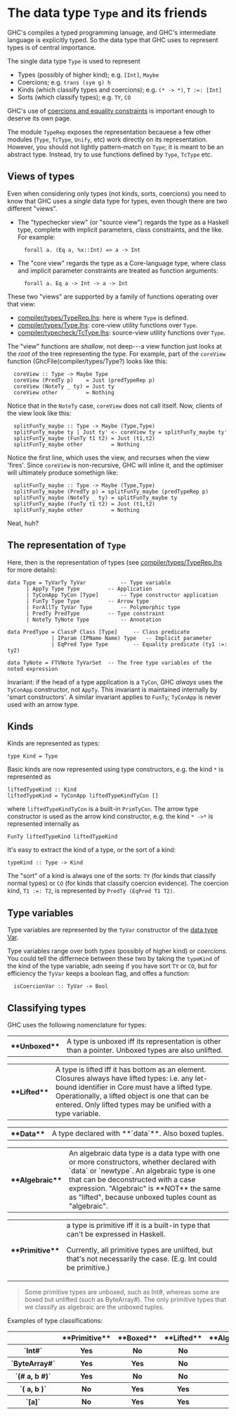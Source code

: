 # The data type `Type` and its friends



GHC's compiles a typed programming lanuage, and GHC's intermediate language is explicitly typed.  So the data type that GHC uses to represent types is of central importance.



The single data type `Type` is used to represent


- Types (possibly of higher kind); e.g. `[Int]`, `Maybe`
- Coercions; e.g. `trans (sym g) h`
- Kinds (which classify types and coercions); e.g. `(* -> *)`, `T :=: [Int]`
- Sorts (which classify types); e.g. `TY`, `CO`


GHC's use of [coercions and equality constraints](commentary/compiler/fc) is important enough to deserve its own page.



The module `TypeRep` exposes the representation becauese a few other modules (`Type`, `TcType`, `Unify`, etc) work directly on its representation.  However, you should not lightly pattern-match on `Type`; it is meant to be an abstract type.  Instead, try to use functions defined by `Type`, `TcType` etc.


## Views of types



Even when considering only types (not kinds, sorts, coercions) you need to know that GHC uses a *single* data type for types, even though there are two different "views".  


- The "typechecker view" (or "source view") regards the type as a Haskell type, complete with implicit parameters, class constraints, and the like.  For example:

  ```wiki
    forall a. (Eq a, %x::Int) => a -> Int
  ```
- The "core view" regards the type as a Core-language type, where class and implicit parameter constraints are treated as function arguments:

  ```wiki
    forall a. Eq a -> Int -> a -> Int
  ```


These two "views" are supported by a family of functions operating over that view:


- [compiler/types/TypeRep.lhs](/trac/ghc/browser/ghc/compiler/types/TypeRep.lhs): here is where `Type` is defined.
- [compiler/types/Type.lhs](/trac/ghc/browser/ghc/compiler/types/Type.lhs): core-view utility functions over `Type`.
- [compiler/typecheck/TcType.lhs](/trac/ghc/browser/ghc/compiler/typecheck/TcType.lhs): source-view utility functions over `Type`.


The "view" functions are *shallow*, not deep---a view function just looks at the *root* of the tree representing the type.  For example, part of the `coreView` function (GhcFile(compiler/types/Type?) looks like this:


```wiki
  coreView :: Type -> Maybe Type
  coreView (PredTy p)    = Just (predTypeRep p)
  coreView (NoteTy _ ty) = Just ty
  coreView other         = Nothing
```


Notice that in the `NoteTy` case, `coreView` does not call itself.  Now, clients of the view look like this:


```wiki
  splitFunTy_maybe :: Type -> Maybe (Type,Type)
  splitFunTy_maybe ty | Just ty' <- coreView ty = splitFunTy_maybe ty'
  splitFunTy_maybe (FunTy t1 t2) = Just (t1,t2)
  splitFunTy_maybe other         = Nothing
```


Notice the first line, which uses the view, and recurses when the view 'fires'.  Since `coreView` is non-recursive, GHC will inline it, and the optimiser will ultimately produce somethign like:


```wiki
  splitFunTy_maybe :: Type -> Maybe (Type,Type)
  splitFunTy_maybe (PredTy p) = splitFunTy_maybe (predTypeRep p)
  splitFunTy_maybe (NoteTy _ ty) = splitFunTy_maybe ty
  splitFunTy_maybe (FunTy t1 t2) = Just (t1,t2)
  splitFunTy_maybe other         = Nothing
```


Neat, huh?


## The representation of `Type`



Here, then is the representation of types (see [compiler/types/TypeRep.lhs](/trac/ghc/browser/ghc/compiler/types/TypeRep.lhs) for more details):


```wiki
data Type = TyVarTy TyVar			-- Type variable
  	  | AppTy Type Type			-- Application
  	  | TyConApp TyCon [Type]		-- Type constructor application
  	  | FunTy Type Type			-- Arrow type
  	  | ForAllTy TyVar Type			-- Polymorphic type
  	  | PredTy PredType			-- Type constraint
  	  | NoteTy TyNote Type			-- Annotation

data PredType = ClassP Class [Type]		-- Class predicate
              | IParam (IPName Name) Type	-- Implicit parameter
              | EqPred Type Type		-- Equality predicate (ty1 :=: ty2)

data TyNote = FTVNote TyVarSet	-- The free type variables of the noted expression
```


Invariant: if the head of a type application is a `TyCon`, GHC *always* uses the `TyConApp` constructor, not `AppTy`.
This invariant is maintained internally by 'smart constructors'.
A similar invariant applies to `FunTy`; `TyConApp` is never used with an arrow type.


## Kinds



Kinds are represented as types:


```wiki
type Kind = Type
```


Basic kinds are now
represented using type constructors, e.g. the kind `*` is represented as


```wiki
liftedTypeKind :: Kind
liftedTypeKind = TyConApp liftedTypeKindTyCon []
```


where `liftedTypeKindTyCon` is a built-in `PrimTyCon`.  The arrow type
constructor is used as the arrow kind constructor, e.g. the kind `* ->*` 
is represented internally as


```wiki
FunTy liftedTypeKind liftedTypeKind
```


It's easy to extract the kind of a type, or the sort of a kind:


```wiki
typeKind :: Type -> Kind
```


The "sort" of a kind is always one of the
sorts: `TY` (for kinds that classify normal types) or `CO` (for kinds that
classify coercion evidence).  The coercion kind, `T1 :=: T2`, is
represented by `PredTy (EqPred T1 T2)`.


## Type variables



Type variables are represented by the `TyVar` constructor of the [data type Var](commentary/compiler/entity-types).  



Type variables range over both *types* (possibly of higher kind) or *coercions*.  You could tell the differnece between these two by taking the `typeKind` of the kind of the type variable, adn seeing if you have sort `TY` or `CO`, but for efficiency the `TyVar` keeps a boolean flag, and offes a function:


```wiki
  isCoercionVar :: TyVar -> Bool
```


 


## Classifying types



GHC uses the following nomenclature for types:


<table><tr><th>**Unboxed**</th>
<td>A type is unboxed iff its representation is other than a pointer. Unboxed types are also unlifted.
</td></tr></table>


<table><tr><th>**Lifted**</th>
<td>A type is lifted iff it has bottom as an element. Closures always have lifted types:  i.e. any let-bound identifier in Core must have a lifted type.  Operationally, a lifted object is one that can be entered. Only lifted types may be unified with a type variable.
</td></tr></table>


<table><tr><th>**Data**</th>
<td>A type declared with **`data`**.  Also boxed tuples.
</td></tr></table>


<table><tr><th>**Algebraic**</th>
<td>An algebraic data type is a data type with one or more constructors, whether declared with `data` or `newtype`.   An algebraic type is one that can be deconstructed        with a case expression.  "Algebraic" is **NOT** the same as "lifted",  because unboxed tuples count as "algebraic".
</td></tr></table>


<table><tr><th>**Primitive**</th>
<td>a type is primitive iff it is a built-in type that can't be expressed        in Haskell.
  
Currently, all primitive types are unlifted, but that's not necessarily the case.  (E.g. Int could be primitive.)
</td></tr></table>


>
>
> Some primitive types are unboxed, such as Int\#, whereas some are boxed but unlifted (such as ByteArray\#).  The only primitive types that we classify as algebraic are the unboxed tuples.
>
>


Examples of type classifications:


<table><tr><th>          </th>
<th> **Primitive** </th>
<th>        **Boxed**        </th>
<th> **Lifted** </th>
<th> **Algebraic**  
</th></tr>
<tr><th> `Int#`        </th>
<th> Yes             </th>
<th> No        </th>
<th> No          </th>
<th> No                
</th></tr>
<tr><th> `ByteArray#`        </th>
<th> Yes             </th>
<th> Yes        </th>
<th> No          </th>
<th> No                
</th></tr>
<tr><th> `(# a, b #)`        </th>
<th> Yes             </th>
<th> No        </th>
<th> No          </th>
<th> Yes        
</th></tr>
<tr><th> `(  a, b  )`        </th>
<th> No             </th>
<th> Yes        </th>
<th> Yes          </th>
<th> Yes        
</th></tr>
<tr><th> `[a]`        </th>
<th> No             </th>
<th> Yes        </th>
<th> Yes          </th>
<th> Yes        
</th></tr></table>


